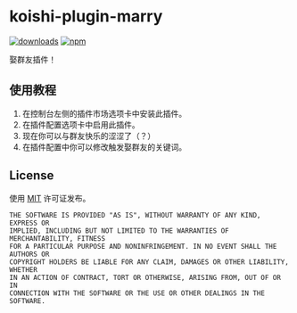 # koishi-plugin-marry

[![downloads](https://img.shields.io/npm/dm/koishi-plugin-marry?style=flat-square)](https://www.npmjs.com/package/koishi-plugin-marry)
[![npm](https://img.shields.io/npm/v/koishi-plugin-marry?style=flat-square)](https://www.npmjs.com/package/koishi-plugin-marry)

娶群友插件！

## 使用教程

1. 在控制台左侧的插件市场选项卡中安装此插件。
2. 在插件配置选项卡中启用此插件。
3. 现在你可以与群友快乐的涩涩了（？）
4. 在插件配置中你可以修改触发娶群友的关键词。

## License

使用 [MIT](./LICENSE) 许可证发布。

```
THE SOFTWARE IS PROVIDED "AS IS", WITHOUT WARRANTY OF ANY KIND, EXPRESS OR
IMPLIED, INCLUDING BUT NOT LIMITED TO THE WARRANTIES OF MERCHANTABILITY, FITNESS
FOR A PARTICULAR PURPOSE AND NONINFRINGEMENT. IN NO EVENT SHALL THE AUTHORS OR
COPYRIGHT HOLDERS BE LIABLE FOR ANY CLAIM, DAMAGES OR OTHER LIABILITY, WHETHER
IN AN ACTION OF CONTRACT, TORT OR OTHERWISE, ARISING FROM, OUT OF OR IN
CONNECTION WITH THE SOFTWARE OR THE USE OR OTHER DEALINGS IN THE SOFTWARE.
```
